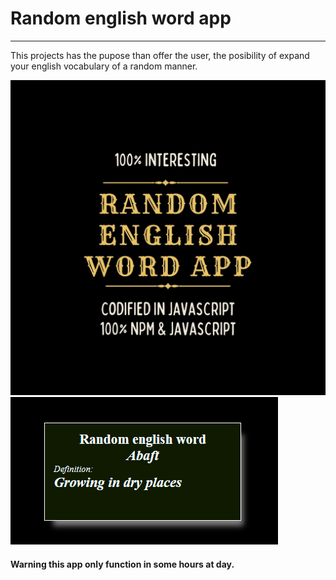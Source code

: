 # Random english word app
<hr>

This projects has the pupose than offer the user, the posibility of expand your english vocabulary of a random manner.

<img src="./Images/Cover.jpg">

<img src="./Images/app.jpg.png">


<h4>Warning this app only function in some hours at day.<h4>
